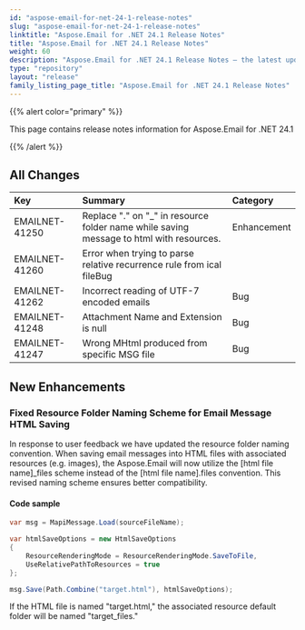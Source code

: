 ```yaml
---
id: "aspose-email-for-net-24-1-release-notes"
slug: "aspose-email-for-net-24-1-release-notes"
linktitle: "Aspose.Email for .NET 24.1 Release Notes"
title: "Aspose.Email for .NET 24.1 Release Notes"
weight: 60
description: "Aspose.Email for .NET 24.1 Release Notes – the latest updates and fixes."
type: "repository"
layout: "release"
family_listing_page_title: "Aspose.Email for .NET 24.1 Release Notes"
---
```


{{% alert color="primary" %}}

This page contains release notes information for Aspose.Email for .NET 24.1

{{% /alert %}}

## **All Changes**

|**Key**|**Summary**|**Category**|
| :- | :- | :- |
|EMAILNET-41250|Replace "." on "_" in resource folder name while saving message to html with resources.|Enhancement|
|EMAILNET-41260|Error when trying to parse relative recurrence rule from ical fileBug|
|EMAILNET-41262|Incorrect reading of UTF-7 encoded emails|Bug|
|EMAILNET-41248|Attachment Name and Extension is null|Bug|
|EMAILNET-41247|Wrong MHtml produced from specific MSG file|Bug|

## **New Enhancements**

### **Fixed Resource Folder Naming Scheme for Email Message HTML Saving**

In response to user feedback we have updated the resource folder naming convention. When saving email messages into HTML files with associated resources (e.g. images), the Aspose.Email will now utilize the [html file name]_files scheme instead of the [html file name].files convention. 
This revised naming scheme ensures better compatibility.

#### **Code sample**

```csharp
var msg = MapiMessage.Load(sourceFileName);

var htmlSaveOptions = new HtmlSaveOptions
{
    ResourceRenderingMode = ResourceRenderingMode.SaveToFile,
    UseRelativePathToResources = true
};

msg.Save(Path.Combine("target.html"), htmlSaveOptions);
```
If the HTML file is named "target.html," the associated resource default folder will be named "target_files."